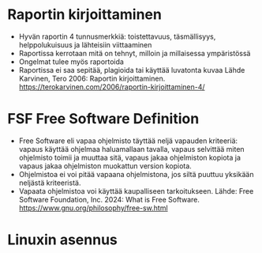 # Raportin kirjoittaminen

- Hyvän raportin 4 tunnusmerkkiä: toistettavuus, täsmällisyys, helppolukuisuus ja lähteisiin viittaaminen 
- Raportissa kerrotaan mitä on tehnyt, milloin ja millaisessa ympäristössä 
- Ongelmat tulee myös raportoida
- Raportissa ei saa sepitää, plagioida tai käyttää luvatonta kuvaa
Lähde Karvinen, Tero 2006: Raportin kirjoittaminen. https://terokarvinen.com/2006/raportin-kirjoittaminen-4/ 

# FSF Free Software Definition
- Free Software eli vapaa ohjelmisto täyttää neljä vapauden kriteeriä: vapaus käyttää ohjelmaa haluamallaan tavalla, vapaus selvittää miten ohjelmisto toimii ja muuttaa sitä, vapaus jakaa ohjelmiston kopiota ja vapaus jakaa ohjelmiston muokattun version kopiota.
- Ohjelmistoa ei voi pitää vapaana ohjelmistona, jos siltä puuttuu yksikään neljästä kriteeristä.
- Vapaata ohjelmistoa voi käyttää kaupalliseen tarkoitukseen.
Lähde: Free Software Foundation, Inc. 2024: What is Free Software. https://www.gnu.org/philosophy/free-sw.html


# Linuxin asennus
